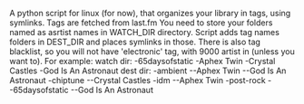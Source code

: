 A python script for linux (for now), that organizes your library in tags, using symlinks.
Tags are fetched from last.fm
You need to store your folders named as asrtist names in WATCH_DIR directory.
Script adds tag names folders in DEST_DIR and places symlinks in those. 
There is also tag blacklist, so you will not have 'electronic' tag, with 9000 artist in (unless you want to).
For example:
watch dir:
-65daysofstatic
-Aphex Twin
-Crystal Castles
-God Is An Astronaut
dest dir:
-ambient
--Aphex Twin
--God Is An Astronaut
-chiptune
--Crystal Castles
-idm
--Aphex Twin
-post-rock
--65daysofstatic
--God Is An Astronaut
